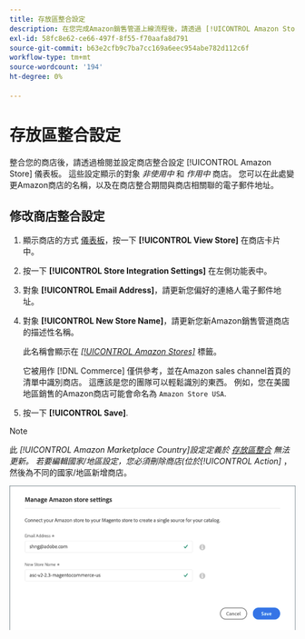 ```yaml
---
title: 存放區整合設定
description: 在您完成Amazon銷售管道上線流程後，請透過 [!UICONTROL Amazon Store] 儀表板
exl-id: 58fc8e62-ce66-497f-8f55-f70aafa8d791
source-git-commit: b63e2cfb9c7ba7cc169a6eec954abe782d112c6f
workflow-type: tm+mt
source-wordcount: '194'
ht-degree: 0%

---
```


# 存放區整合設定

整合您的商店後，請透過檢閱並設定商店整合設定 [!UICONTROL Amazon Store] 儀表板。 這些設定顯示的對象 *非使用中* 和 *作用中* 商店。 您可以在此處變更Amazon商店的名稱，以及在商店整合期間與商店相關聯的電子郵件地址。

## 修改商店整合設定

1. 顯示商店的方式 [儀表板](./amazon-store-dashboard.md)，按一下 **[!UICONTROL View Store]** 在商店卡片中。

1. 按一下 **[!UICONTROL Store Integration Settings]** 在左側功能表中。

1. 對象 **[!UICONTROL Email Address]**，請更新您偏好的連絡人電子郵件地址。

1. 對象 **[!UICONTROL New Store Name]**，請更新您新Amazon銷售管道商店的描述性名稱。

   此名稱會顯示在 [_[!UICONTROL Amazon Stores]_](./managing-stores.md) 標籤。

   它被用作 [!DNL Commerce] 僅供參考，並在Amazon sales channel首頁的清單中識別商店。 這應該是您的團隊可以輕鬆識別的東西。 例如，您在美國地區銷售的Amazon商店可能會命名為 `Amazon Store USA`.

1. 按一下 **[!UICONTROL Save]**.

>[!NOTE]
>
>此 _[!UICONTROL Amazon Marketplace Country]_設定定義於 [存放區整合](./store-integration.md) 無法更新。 若要編輯國家/地區設定，您必須刪除商店(位於_[!UICONTROL Action]_ ，然後為不同的國家/地區新增商店。

![存放區整合設定](assets/amazon-store-settings.png)
